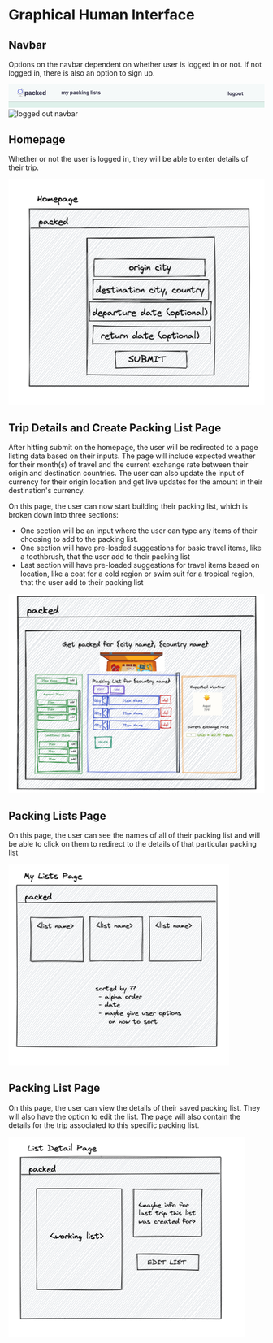 # Graphical Human Interface

## Navbar

Options on the navbar dependent on whether user is logged in or not. If not logged in, there is also an option to sign up.

![logged in navbar](wireframes/rendered_versions/logged_in.png)
![logged out navbar](wireframesrendered_versions/logged_out.png)

## Homepage

Whether or not the user is logged in, they will be able to enter details of their trip.

![homepage](wireframes/trip_details_form.png)

## Trip Details and Create Packing List Page

After hitting submit on the homepage, the user will be redirected to a page listing data based on their inputs. The page will include expected weather for their month(s) of travel and the current exchange rate between their origin and destination countries. The user can also update the input of currency for their origin location and get live updates for the amount in their destination's currency.

On this page, the user can now start building their packing list, which is broken down into three sections:

- One section will be an input where the user can type any items of their choosing to add to the packing list.
- One section will have pre-loaded suggestions for basic travel items, like a toothbrush, that the user add to their packing list
- Last section will have pre-loaded suggestions for travel items based on location, like a coat for a cold region or swim suit for a tropical region, that the user add to their packing list

![packing list page](wireframes/updated_create_packing_list_page_3.png)

## Packing Lists Page

On this page, the user can see the names of all of their packing list and will be able to click on them to redirect to the details of that particular packing list

![packing lists](wireframes/packing_lists_page.png)

## Packing List Page

On this page, the user can view the details of their saved packing list. They will also have the option to edit the list. The page will also contain the details for the trip associated to this specific packing list.

![packing detail](wireframes/packing_list_detail.png)
